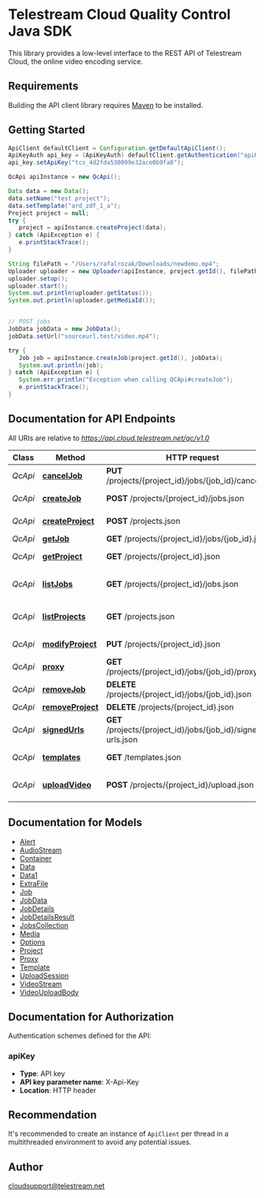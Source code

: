 # Telestream Cloud Quality Control Java SDK

This library provides a low-level interface to the REST API of Telestream Cloud, the online video encoding service.

## Requirements

Building the API client library requires [Maven](https://maven.apache.org/) to be installed.

## Getting Started
```java
ApiClient defaultClient = Configuration.getDefaultApiClient();
ApiKeyAuth api_key = (ApiKeyAuth) defaultClient.getAuthentication("apiKey");
api_key.setApiKey("tcs_4d2fda530099e32ace0b9fa8");

QcApi apiInstance = new QcApi();

Data data = new Data();
data.setName("test project");
data.setTemplate("ard_zdf_1_a");
Project project = null;
try {
   project = apiInstance.createProject(data);
} catch (ApiException e) {
   e.printStackTrace();
}

String filePath = "/Users/rafalrozak/Downloads/newdemo.mp4";
Uploader uploader = new Uploader(apiInstance, project.getId(), filePath);
uploader.setup();
uploader.start();
System.out.println(uploader.getStatus());
System.out.println(uploader.getMediaId());


// POST jobs
JobData jobData = new JobData();
jobData.setUrl("sourceurl.test/video.mp4");

try {
   Job job = apiInstance.createJob(project.getId(), jobData);
   System.out.println(job);
} catch (ApiException e) {
   System.err.println("Exception when calling QCApi#createJob");
   e.printStackTrace();
}
```

## Documentation for API Endpoints

All URIs are relative to *https://api.cloud.telestream.net/qc/v1.0*

Class | Method | HTTP request | Description
------------ | ------------- | ------------- | -------------
*QcApi* | [**cancelJob**](docs/QcApi.md#cancelJob) | **PUT** /projects/{project_id}/jobs/{job_id}/cancel.json | 
*QcApi* | [**createJob**](docs/QcApi.md#createJob) | **POST** /projects/{project_id}/jobs.json | Create a new job
*QcApi* | [**createProject**](docs/QcApi.md#createProject) | **POST** /projects.json | Create a new project
*QcApi* | [**getJob**](docs/QcApi.md#getJob) | **GET** /projects/{project_id}/jobs/{job_id}.json | Get QC job
*QcApi* | [**getProject**](docs/QcApi.md#getProject) | **GET** /projects/{project_id}.json | Get project by Id
*QcApi* | [**listJobs**](docs/QcApi.md#listJobs) | **GET** /projects/{project_id}/jobs.json | Get jobs form projects
*QcApi* | [**listProjects**](docs/QcApi.md#listProjects) | **GET** /projects.json | List all projects for an account
*QcApi* | [**modifyProject**](docs/QcApi.md#modifyProject) | **PUT** /projects/{project_id}.json | Modify project
*QcApi* | [**proxy**](docs/QcApi.md#proxy) | **GET** /projects/{project_id}/jobs/{job_id}/proxy.json | 
*QcApi* | [**removeJob**](docs/QcApi.md#removeJob) | **DELETE** /projects/{project_id}/jobs/{job_id}.json | 
*QcApi* | [**removeProject**](docs/QcApi.md#removeProject) | **DELETE** /projects/{project_id}.json | 
*QcApi* | [**signedUrls**](docs/QcApi.md#signedUrls) | **GET** /projects/{project_id}/jobs/{job_id}/signed-urls.json | 
*QcApi* | [**templates**](docs/QcApi.md#templates) | **GET** /templates.json | List all templates
*QcApi* | [**uploadVideo**](docs/QcApi.md#uploadVideo) | **POST** /projects/{project_id}/upload.json | Creates an upload session


## Documentation for Models

 - [Alert](docs/Alert.md)
 - [AudioStream](docs/AudioStream.md)
 - [Container](docs/Container.md)
 - [Data](docs/Data.md)
 - [Data1](docs/Data1.md)
 - [ExtraFile](docs/ExtraFile.md)
 - [Job](docs/Job.md)
 - [JobData](docs/JobData.md)
 - [JobDetails](docs/JobDetails.md)
 - [JobDetailsResult](docs/JobDetailsResult.md)
 - [JobsCollection](docs/JobsCollection.md)
 - [Media](docs/Media.md)
 - [Options](docs/Options.md)
 - [Project](docs/Project.md)
 - [Proxy](docs/Proxy.md)
 - [Template](docs/Template.md)
 - [UploadSession](docs/UploadSession.md)
 - [VideoStream](docs/VideoStream.md)
 - [VideoUploadBody](docs/VideoUploadBody.md)


## Documentation for Authorization

Authentication schemes defined for the API:
### apiKey

- **Type**: API key
- **API key parameter name**: X-Api-Key
- **Location**: HTTP header


## Recommendation

It's recommended to create an instance of `ApiClient` per thread in a multithreaded environment to avoid any potential issues.

## Author

cloudsupport@telestream.net


